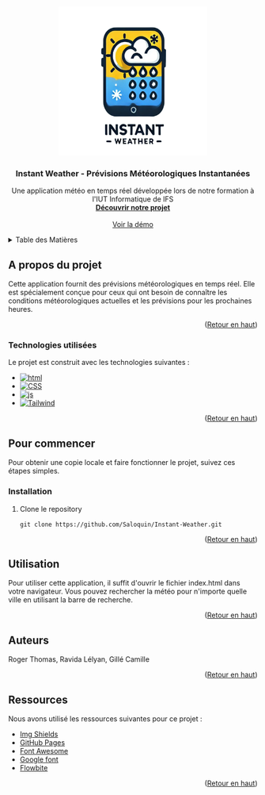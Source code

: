 <a id="readme-top"></a>

<!-- PROJECT LOGO -->
<br />
<div align="center">
  <a href="https://github.com/Sa0loquin/Instant-Weather">
    <img src="./assets/logo.png" alt="Logo Instant Weather" width="300" height="300">
  </a>

  <h3 align="center">Instant Weather - Prévisions Météorologiques Instantanées</h3>

  <p align="center">
    Une application météo en temps réel développée lors de notre formation à l'IUT Informatique de IFS
    <br />
    <a href="https://github.com/Saloquin/Instant-Weather"><strong>Découvrir notre projet</strong></a>
    <br />
    <br />
    <a href="https://saloquin.github.io/Instant-Weather/">Voir la démo</a>
  </p>
</div>

<!-- TABLE OF CONTENTS -->
<details>
  <summary>Table des Matières</summary>
  <ol>
    <li>
      <a href="#a-propos-du-projet">A propos du Projet</a>
      <ul>
        <li><a href="#technologies-utilisées">Technologies utilisées</a></li>
      </ul>
    </li>
    <li>
      <a href="#pour-commencer">Commencer</a>
      <ul>
        <li><a href="#installation">Installation</a></li>
      </ul>
    </li>
    <li><a href="#utilisation">Utilisation</a></li>
    <li><a href="#auteurs">Auteurs</a></li>
    <li><a href="#ressources">Ressources</a></li>
  </ol>
</details>

<!-- ABOUT THE PROJECT -->

## A propos du projet

Cette application fournit des prévisions météorologiques en temps réel. Elle est spécialement conçue pour ceux qui ont besoin de connaître les conditions météorologiques actuelles et les prévisions pour les prochaines heures.

<p align="right">(<a href="#readme-top">Retour en haut</a>)</p>

### Technologies utilisées

Le projet est construit avec les technologies suivantes :

- [![html][html]][html-url]
- [![CSS][css]][css-url]
- [![js][js]][js-url]
- [![Tailwind][Tailwindcss]][Tailwind-url]

<p align="right">(<a href="#readme-top">Retour en haut</a>)</p>

<!-- GETTING STARTED -->

## Pour commencer

Pour obtenir une copie locale et faire fonctionner le projet, suivez ces étapes simples.

### Installation

1. Clone le repository
   ```
   git clone https://github.com/Saloquin/Instant-Weather.git
   ```

<p align="right">(<a href="#readme-top">Retour en haut</a>)</p>

<!-- USAGE EXAMPLES -->

## Utilisation

Pour utiliser cette application, il suffit d'ouvrir le fichier index.html dans votre navigateur. Vous pouvez rechercher la météo pour n'importe quelle ville en utilisant la barre de recherche.

<p align="right">(<a href="#readme-top">Retour en haut</a>)</p>

<!-- CONTRIBUTING -->

## Auteurs

Roger Thomas, Ravida Lélyan, Gillé Camille


<!-- CONTACT -->

<p align="right">(<a href="#readme-top">Retour en haut</a>)</p>

<!-- ACKNOWLEDGMENTS -->

## Ressources

Nous avons utilisé les ressources suivantes pour ce projet :

- [Img Shields](https://shields.io)
- [GitHub Pages](https://pages.github.com)
- [Font Awesome](https://fontawesome.com)
- [Google font](https://fonts.google.com/)
- [Flowbite](https://flowbite.com/)

<p align="right">(<a href="#readme-top">Retour en haut</a>)</p>

<!-- MARKDOWN LINKS & IMAGES -->

[Tailwindcss]: https://img.shields.io/badge/tailwindcss-0F172A?&logo=tailwindcss
[Tailwind-url]: https://tailwindcss.com/
[js]: https://shields.io/badge/JavaScript-F7DF1E?logo=JavaScript&logoColor=000&style=flat-square
[js-url]: https://tailwindcss.com/*
[css]: https://img.shields.io/badge/CSS3-1572B6?style=for-the-badge&logo=css3&logoColor=white
[css-url]: https://tailwindcss.com/
[html]: https://img.shields.io/badge/HTML%205-gray?logo=HTML5
[html-url]: https://tailwindcss.com/
